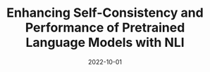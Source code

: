---
title: "Enhancing Self-Consistency and Performance of
Pretrained Language Models with NLI"

authors:
- Eric A Mitchell
- Joseph J Noh
- Siyan Li
- William S Armstrong
- Ananth Agarwal
- Patrick Liu
- Chelsea Finn
- Christopher D Manning

date: "2022-10-01"

publication: "EMNLP"

links:
    arxiv: https://ericmitchell.ai/concord.pdf
    site: https://ericmitchell.ai/emnlp-2022-concord/
---